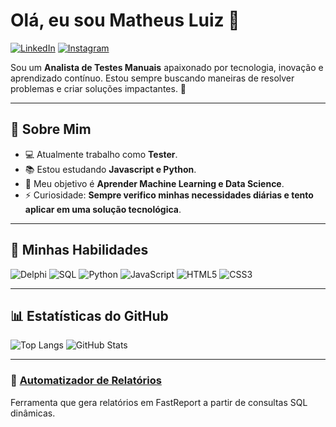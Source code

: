 # Olá, eu sou Matheus Luiz 👋
[![LinkedIn](https://img.shields.io/badge/-LinkedIn-blue?logo=linkedin)](https://www.linkedin.com/in/matheus-luiz-9856691a1/) [![Instagram](https://img.shields.io/badge/-Instagram-E4405F?logo=instagram&logoColor=white&style=flat-square)](https://www.instagram.com/matheeusluiz/)



Sou um **Analista de Testes Manuais** apaixonado por tecnologia, inovação e aprendizado contínuo. Estou sempre buscando maneiras de resolver problemas e criar soluções impactantes. 🚀

---

## 🌟 Sobre Mim
- 💻 Atualmente trabalho como **Tester**.
- 📚 Estou estudando **Javascript e Python**.
- 🎯 Meu objetivo é **Aprender Machine Learning e Data Science**.
- ⚡ Curiosidade: **Sempre verifico minhas necessidades diárias e tento aplicar em uma solução tecnológica**.

---

## 🚀 Minhas Habilidades

![Delphi](https://img.shields.io/badge/-Delphi-blue?logo=delphi&logoColor=white) 
![SQL](https://img.shields.io/badge/-SQL-lightgrey?logo=sqlite&logoColor=black) 
![Python](https://img.shields.io/badge/Python-3776AB?style=for-the-badge&logo=python&logoColor=white)
![JavaScript](https://img.shields.io/badge/JavaScript-F7DF1E?style=for-the-badge&logo=javascript&logoColor=black)
![HTML5](https://img.shields.io/badge/HTML5-E34F26?style=for-the-badge&logo=html5&logoColor=white)
![CSS3](https://img.shields.io/badge/CSS3-1572B6?style=for-the-badge&logo=css3&logoColor=white)

---

## 📊 Estatísticas do GitHub

![Top Langs](https://github-readme-stats.vercel.app/api/top-langs/?username=suehtamcosta&layout=compact&theme=tokyonight)
![GitHub Stats](https://github-readme-stats.vercel.app/api?username=suehtamcosta&show_icons=true&theme=tokyonight)

---


### 🔗 [Automatizador de Relatórios](https://github.com/seu-usuario/auto-relatorios)  
Ferramenta que gera relatórios em FastReport a partir de consultas SQL dinâmicas.  
